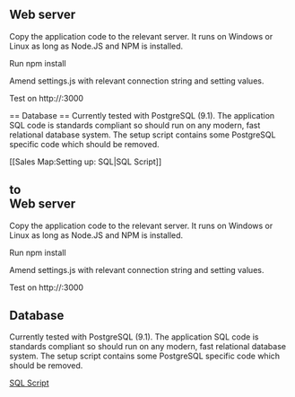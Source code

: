 ## Web server ##
Copy the application code to the relevant server.  It runs on Windows or Linux as long as Node.JS and NPM is installed.  

Run npm install

Amend settings.js with relevant connection string and setting values.

Test on <nowiki>http://</nowiki><server name>:3000

== Database ==
Currently tested with PostgreSQL (9.1).  The application SQL code is standards compliant so should run on any modern, fast relational database system.  The setup script contains some PostgreSQL specific code which should be removed.

[[Sales Map:Setting up: SQL|SQL Script]]

to    
Web server
----------

Copy the application code to the relevant server. It runs on Windows or Linux as long as Node.JS and NPM is installed.

Run npm install

Amend settings.js with relevant connection string and setting values.

Test on http://<server name>:3000

Database
--------

Currently tested with PostgreSQL (9.1). The application SQL code is standards compliant so should run on any modern, fast relational database system. The setup script contains some PostgreSQL specific code which should be removed.

[SQL Script]

  [SQL Script]: Sales_Map:Setting_up:_SQL "wikilink"